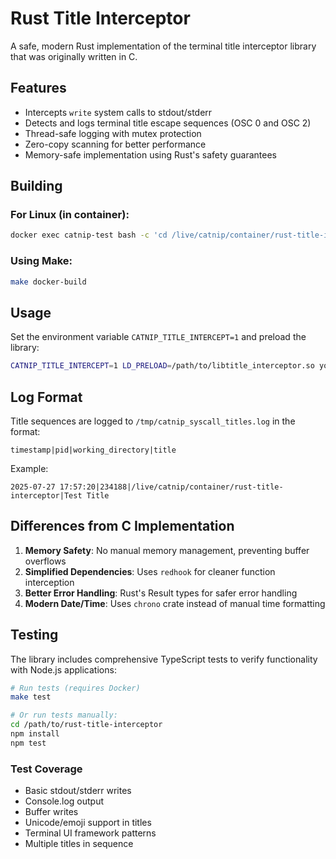 # Rust Title Interceptor

A safe, modern Rust implementation of the terminal title interceptor library that was originally written in C.

## Features

- Intercepts `write` system calls to stdout/stderr
- Detects and logs terminal title escape sequences (OSC 0 and OSC 2)
- Thread-safe logging with mutex protection
- Zero-copy scanning for better performance
- Memory-safe implementation using Rust's safety guarantees

## Building

### For Linux (in container):

```bash
docker exec catnip-test bash -c 'cd /live/catnip/container/rust-title-interceptor && cargo build --release'
```

### Using Make:

```bash
make docker-build
```

## Usage

Set the environment variable `CATNIP_TITLE_INTERCEPT=1` and preload the library:

```bash
CATNIP_TITLE_INTERCEPT=1 LD_PRELOAD=/path/to/libtitle_interceptor.so your_program
```

## Log Format

Title sequences are logged to `/tmp/catnip_syscall_titles.log` in the format:

```
timestamp|pid|working_directory|title
```

Example:

```
2025-07-27 17:57:20|234188|/live/catnip/container/rust-title-interceptor|Test Title
```

## Differences from C Implementation

1. **Memory Safety**: No manual memory management, preventing buffer overflows
2. **Simplified Dependencies**: Uses `redhook` for cleaner function interception
3. **Better Error Handling**: Rust's Result types for safer error handling
4. **Modern Date/Time**: Uses `chrono` crate instead of manual time formatting

## Testing

The library includes comprehensive TypeScript tests to verify functionality with Node.js applications:

```bash
# Run tests (requires Docker)
make test

# Or run tests manually:
cd /path/to/rust-title-interceptor
npm install
npm test
```

### Test Coverage

- Basic stdout/stderr writes
- Console.log output
- Buffer writes
- Unicode/emoji support in titles
- Terminal UI framework patterns
- Multiple titles in sequence
